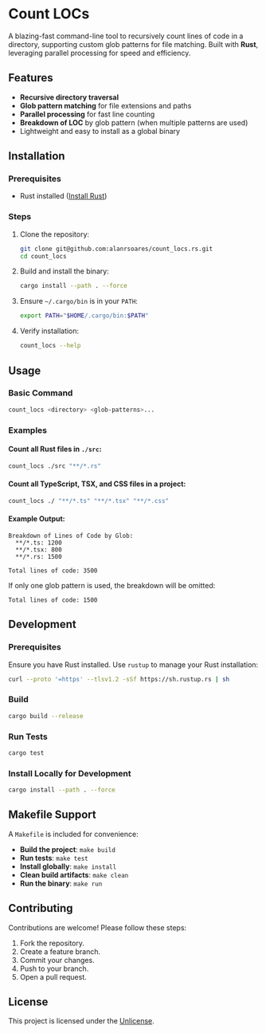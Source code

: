 # Count LOCs

A blazing-fast command-line tool to recursively count lines of code in a directory, supporting custom glob patterns for file matching. Built with **Rust**, leveraging parallel processing for speed and efficiency.

## Features

- **Recursive directory traversal**
- **Glob pattern matching** for file extensions and paths
- **Parallel processing** for fast line counting
- **Breakdown of LOC** by glob pattern (when multiple patterns are used)
- Lightweight and easy to install as a global binary

## Installation

### Prerequisites

- Rust installed ([Install Rust](https://www.rust-lang.org/tools/install))

### Steps

1. Clone the repository:

   ```bash
   git clone git@github.com:alanrsoares/count_locs.rs.git
   cd count_locs
   ```

2. Build and install the binary:

   ```bash
   cargo install --path . --force
   ```

3. Ensure `~/.cargo/bin` is in your `PATH`:

   ```bash
   export PATH="$HOME/.cargo/bin:$PATH"
   ```

4. Verify installation:
   ```bash
   count_locs --help
   ```

## Usage

### Basic Command

```bash
count_locs <directory> <glob-patterns>...
```

### Examples

#### Count all Rust files in `./src`:

```bash
count_locs ./src "**/*.rs"
```

#### Count all TypeScript, TSX, and CSS files in a project:

```bash
count_locs ./ "**/*.ts" "**/*.tsx" "**/*.css"
```

#### Example Output:

```plaintext
Breakdown of Lines of Code by Glob:
  **/*.ts: 1200
  **/*.tsx: 800
  **/*.rs: 1500

Total lines of code: 3500
```

If only one glob pattern is used, the breakdown will be omitted:

```plaintext
Total lines of code: 1500
```

## Development

### Prerequisites

Ensure you have Rust installed. Use `rustup` to manage your Rust installation:

```bash
curl --proto '=https' --tlsv1.2 -sSf https://sh.rustup.rs | sh
```

### Build

```bash
cargo build --release
```

### Run Tests

```bash
cargo test
```

### Install Locally for Development

```bash
cargo install --path . --force
```

## Makefile Support

A `Makefile` is included for convenience:

- **Build the project**: `make build`
- **Run tests**: `make test`
- **Install globally**: `make install`
- **Clean build artifacts**: `make clean`
- **Run the binary**: `make run`

## Contributing

Contributions are welcome! Please follow these steps:

1. Fork the repository.
2. Create a feature branch.
3. Commit your changes.
4. Push to your branch.
5. Open a pull request.

## License

This project is licensed under the [Unlicense](LICENSE.md).
